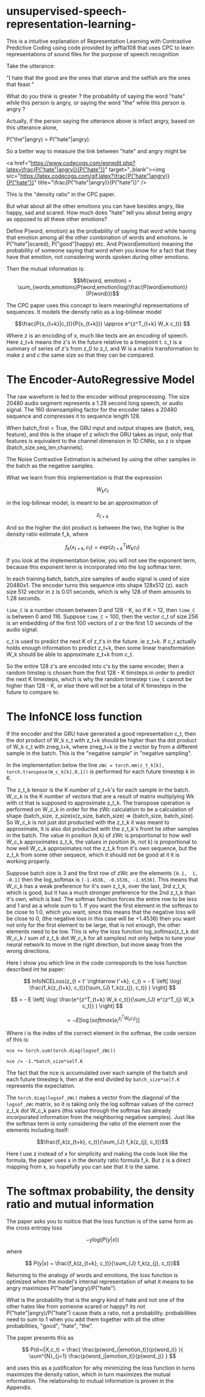 # unsupervised-speech-representation-learning-
This is a intuitive explanation of Representation Learning with Contrastive Predictive Coding  using code provided by jefflai108 that uses CPC to learn representations of sound files for the purpose of speech recognition

Take the utterance:

"I hate that the good are the ones that starve and the selfish are the ones that feast "

What do you think is greater ? the probability of saying the word "hate" while this person is angry, or saying the word "the" while this person is angry ?

Actually, if the person saying the utterance above is infact angry, based on this utterance alone, 

P("the"|angry) > P("hate"|angry).

So a better way to measure the link between "hate" and angry might be

<a href="https://www.codecogs.com/eqnedit.php?latex=\frac{P("hate"|angry)}{P("hate")}" target="_blank"><img src="https://latex.codecogs.com/gif.latex?\frac{P("hate"|angry)}{P("hate")}" title="\frac{P("hate"|angry)}{P("hate")}" /></a>

This is the "density ratio" in the CPC paper. 

But what about all the other emotions you can have besides angry, like happy, sad and scared. How much does "hate" tell you about being angry as opposed to all these other emotions?

Define P(word, emotion) as the probability of saying that word while having that emotion among all the other combination of words and emotions. ie P("hate"|scared), P("good"|happy) etc. And P(word|emotion) meaning the probability of someone saying that word when you know for a fact that they have that emotion, not considering words spoken during other emotions.

Then the mutual information is:

$$MI(word, emotion) = \sum_{words,emotions}P(word,emotion)log(\frac{P(word|emotion)}{P(word)})$$

The CPC paper uses this concept to learn meaningful representations of sequences. It models the density ratio as a log-bilinear model

$$\frac{P(x_{t+k}|c_t)}{P(x_{t+k})} \approx e^{z^T_{t+k} W_k c_t)} $$

Where z is an encoding of x, much like texts are an encoding of speech. Here z_t+k means the z's in the future relative to a timepoint t. c_t is a summary of series of z's from z_0 to z_t, and W is a matrix transformation to make z and c the same size so that they can be compared. 

# The Encoder-AutoRegressive Model

The raw waveform is fed to the encoder without preprocessing. The size 20480 audio segment represents a 1.28 second long speech, or audio signal. The 160 downsampling factor for the encoder takes a 20480 sequence and compresses it to sequence length 128. 

When batch_first = True, the GRU input and output shapes are (batch, seq, feature), and this is the shape of z which the GRU takes as input, only that features is equivalent to the channel dimension in 1D CNNs, so z is shpae (batch_size,seq_len,channels). 

The Noise Contrastive Estimation is acheived by using the other samples in the batch as the negative samples. 

What we learn from this implementation is that the expression 

$$W_k c_t$$

in the log-bilinear model, is meant to be an approximation of 

$$z_{t+k}$$

And so the higher the dot product is between the two, the higher is the density ratio estimate f_k, where

$$f_k(x_{t+k}, c_t) = exp(z^T_{t+k} W_k c_t)$$

If you look at the implementation below, you will not see the exponent term, because this exponent term is incorporated into the log softmax term. 

In each training batch, batch_size samples of audio signal is used of size 20480x1. The encoder turns this sequence into shape 128x512 (z). each size 512 vector in z is 0.01 seconds, which is why 128 of them amounts to 1.28 seconds. 

`time_C` is a number chosen between 0 and 128 - K, so if K = 12, then `time_C` is between 0 amd 116. Suppose `time_C` = 100, then the vector c_t of size 256 is an embedding of the first 100 vectors of z or the first 1.0 seconds of the audio signal. 

c_t is used to predict the next K of z_t's in the future. ie z_t+k. If c_t actually holds enough information to predict z_t+k, then some linear transformation W_k should be able to approximate z_t+k from c_t. 

So the entire 128 z's are encoded into c's by the same encoder, then a random timstep is chosen from the first 128 - K timsteps in order to predict the next K timesteps, which is why the random timestep `time_C` cannot be higher than 128 - K, or else there will not be a total of K timesteps in the future to compare to. 

# The InfoNCE loss function

If the encoder and the GRU have generated a good representation c_t, then the dot product of W_k c_t with z_t+k should be higher than tha dot product of W_k c_t with zneg_t+k, where zneg_t+k is the z vector by from a different sample in the batch. This is the "negative sample" in "negative sampling". 

In the implementation below the line `zWc = torch.mm(z_t_k[k], torch.transpose(W_c_k[k],0,1))` is performed for each future timestep k in K. 

The z_t_k tensor is the K number of z_t+k's for each sample in the batch.
W_c_k is the K number of vectors that are a result of matrix multiplying Wk with ct that is supposed to approximate z_t_k. The transpose operation is performed on W_c_k in order for the zWc calculation to be a calculation of shape (batch_size, z_size)x(z_size, batch_size) => (batch_size, batch_size). So W_c_k is not just dot producted with the z_t_k it was meant to approximate, it is also dot producted with the z_t_k's fromt he other samples in the batch. The value in position (k,k) of zWc is proportional to how well W_c_k approximates z_t_k, the values in position (k, not k) is proportional to how well W_c_k approximates not the z_t_k from it's own sequence, but the z_t_k from some other sequece, which it should not be good at it it is working properly. 

Suppose batch size is 3 and the first row of zWc are the elements `[0.1,  1,  -0.1]` then the log_softmax is `[-1.4536, -0.5536, -1.6536]`. This means that W_c_k has a weak preference for it's own z_t_k, over the last, 3rd  z_t_k, which is good, but it has a much stronger preference for the 2nd z_t_k than it's own, which is bad. The softmax function forces the entire row to be less and 1 and as a whole sum to 1. If you want the first element in the softmax to be close to 1.0, which you want, since this means that the negative loss will be close to 0, (the negative loss in this case will be +1.4536) then you want not only for the first element to be large, that is not enough, the other elements need to be low. This is why the loss function log_softmax(z_t_k dot W_c_k / sum of z_t_k dot W_c_k for all samples) not only helps to tune your neural network to move in the right direction, but move away from the wrong directions.

Here I show you which line in the code corresponds to the loss function described int he paper:

$$ InfoNCELoss(z_{t = t' \rightarrow t'+k}, c_t) = - E \left[  \log( \frac{f_k(z_{t+k}, c_t)}{\sum_{J} f_k(z_{j}, c_t)} ) \right] $$

$$ = - E \left[  \log( \frac{e^{z^T_{t+k} W_k c_t}}{\sum_{J} e^{z^T_{j} W_k c_t}} ) \right]  $$

$$ = - E \left[  \log( softmax( e^{z^T_{j} W_k c_t)}_i ) \right]  $$

Where i is the index of the correct element in the softmax, the code version of this is:

`nce += torch.sum(torch.diag(logsof_zWc))`

`nce /= -1.*batch_size*self.K` 

The fact that the nce is accumulated over each sample of the batch and each future timestep k, then at the end divided by `batch_size*self.K` represents the expectation. 

The `torch.diag(logsof_zWc)` makes a vector from the diagonal of the `logsof_zWc` matrix, so it is taking only the log softmax values of the correct z_t_k dot W_c_k pairs (this value through the softmax has already incorporated information from the neighboring negative samples). Just like the softmax term is only considering the ratio of the element over the elements including itself:

$$\frac{f_k(z_{t+k}, c_t)}{\sum_{J} f_k(z_{j}, c_t)}$$ 

Here I use z instead of x for simplicity and making the code look like the formula, the paper uses x in the density ratio formula f_k. But z is a direct mapping from x, so hopefully you can see that it is the same. 

# The softmax probability, the density ratio and mutual information
The paper asks you to noitice that the loss function is of the same form as the cross entropy loss 

$$-ylog(P(y|x))$$

where

$$ P(y|x) ~ \frac{f_k(z_{t+k}, c_t)}{\sum_{J} f_k(z_{j}, c_t)}$$  

Returning to the analogy of words and emotions, the loss function is optimized when the model's internal representation of what it means to be angry maximizes P("hate"|angry)/P("hate").

What is the probability that is the angry kind of hate and not one of the other hates like from someone scared or happy? its not P("hate"|angry)/P("hate") cause thats a ratio, not a probability. probabilities need to sum to 1 when you add them together with all the other probabilities, "good", "hate", "the".

The paper presents this as 

$$ P(d=i|X,c_t) = \frac{ \frac{p(word_i|emotion_t)}{p(word_i)} }{ \sum^{N}_{j=1} \frac{p(word_j|emotion_t)}{p(word_j)} } $$

and uses this as a justification for why minimizing the loss function in turns maximizes the density ration, which in turn maximizes the mutual information. The relationship to mutual information is proven in the Appendix. 
